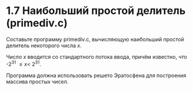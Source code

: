 # 1.7 Наибольший простой делитель (primediv.c)
Составьте программу primediv.c, вычисляющую наибольший простой делитель некоторого числа $x$. 

Число ${x}$ вводится со стандартного потока ввода, причём известно, что -$2^{31}$ $\le x <$ $2^{31}$.

Программа должна использовать решето Эратосфена для построения массива простых чисел. 
